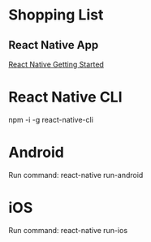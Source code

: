 # Shopping List
## React Native App
[React Native Getting Started](https://reactnative.dev/docs/getting-started)

# React Native CLI
npm -i -g react-native-cli

# Android
Run command:
react-native run-android

# iOS
Run command:
react-native run-ios